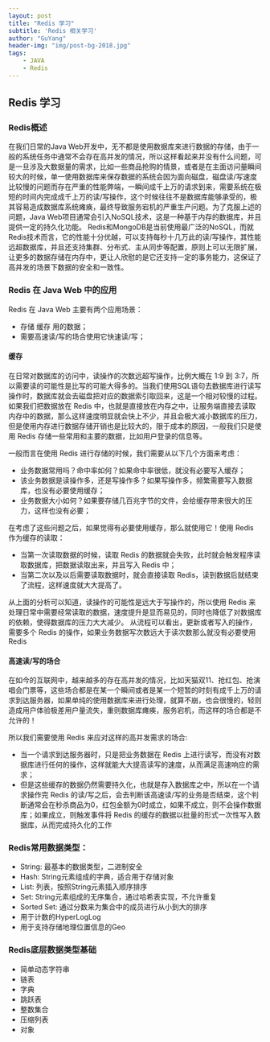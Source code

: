 ```yaml
---
layout: post
title: "Redis 学习"
subtitle: 'Redis 相关学习'
author: "GuYang"
header-img: "img/post-bg-2018.jpg"
tags:    
    - JAVA
    - Redis    
---
```


## Redis 学习

### Redis概述

在我们日常的Java Web开发中，无不都是使用数据库来进行数据的存储，由于一般的系统任务中通常不会存在高并发的情况，所以这样看起来并没有什么问题，可是一旦涉及大数据量的需求，比如一些商品抢购的情景，或者是在主面访问量瞬间较大的时候，单一使用数据库来保存数据的系统会因为面向磁盘，磁盘读/写速度比较慢的问题而存在严重的性能弊端，一瞬间成千上万的请求到来，需要系统在极短的时间内完成成千上万的读/写操作，这个时候往往不是数据库能够承受的，极其容易造成数据库系统瘫痪，最终导致服务宕机的严重生产问题。为了克服上述的问题，Java Web项目通常会引入NoSQL技术，这是一种基于内存的数据库，并且提供一定的持久化功能。
 Redis和MongoDB是当前使用最广泛的NoSQL，而就Redis技术而言，它的性能十分优越，可以支持每秒十几万此的读/写操作，其性能远超数据库，并且还支持集群、分布式、主从同步等配置，原则上可以无限扩展，让更多的数据存储在内存中，更让人欣慰的是它还支持一定的事务能力，这保证了高并发的场景下数据的安全和一致性。

### Redis 在 Java Web 中的应用

Redis 在 Java Web 主要有两个应用场景：

 - 存储 缓存 用的数据；
 - 需要高速读/写的场合使用它快速读/写；
 
#### 缓存
在日常对数据库的访问中，读操作的次数远超写操作，比例大概在 1:9 到 3:7，所以需要读的可能性是比写的可能大得多的。当我们使用SQL语句去数据库进行读写操作时，数据库就会去磁盘把对应的数据索引取回来，这是一个相对较慢的过程。
如果我们把数据放在 Redis 中，也就是直接放在内存之中，让服务端直接去读取内存中的数据，那么这样速度明显就会快上不少，并且会极大减小数据库的压力，但是使用内存进行数据存储开销也是比较大的，限于成本的原因，一般我们只是使用 Redis 存储一些常用和主要的数据，比如用户登录的信息等。

一般而言在使用 Redis 进行存储的时候，我们需要从以下几个方面来考虑：

 - 业务数据常用吗？命中率如何？如果命中率很低，就没有必要写入缓存；
 - 该业务数据是读操作多，还是写操作多？如果写操作多，频繁需要写入数据库，也没有必要使用缓存；
 - 业务数据大小如何？如果要存储几百兆字节的文件，会给缓存带来很大的压力，这样也没有必要；
 
在考虑了这些问题之后，如果觉得有必要使用缓存，那么就使用它！使用 Redis 作为缓存的读取： 
 - 当第一次读取数据的时候，读取 Redis 的数据就会失败，此时就会触发程序读取数据库，把数据读取出来，并且写入 Redis 中；
 - 当第二次以及以后需要读取数据时，就会直接读取 Redis，读到数据后就结束了流程，这样速度就大大提高了。

从上面的分析可以知道，读操作的可能性是远大于写操作的，所以使用 Redis 来处理日常中需要经常读取的数据，速度提升是显而易见的，同时也降低了对数据库的依赖，使得数据库的压力大大减少。
从流程可以看出，更新或者写入的操作，需要多个 Redis 的操作，如果业务数据写次数远大于读次数那么就没有必要使用 Redis

#### 高速读/写的场合
在如今的互联网中，越来越多的存在高并发的情况，比如天猫双11、抢红包、抢演唱会门票等，这些场合都是在某一个瞬间或者是某一个短暂的时刻有成千上万的请求到达服务器，如果单纯的使用数据库来进行处理，就算不崩，也会很慢的，轻则造成用户体验极差用户量流失，重则数据库瘫痪，服务宕机，而这样的场合都是不允许的！

所以我们需要使用 Redis 来应对这样的高并发需求的场合:
 - 当一个请求到达服务器时，只是把业务数据在 Redis 上进行读写，而没有对数据库进行任何的操作，这样就能大大提高读写的速度，从而满足高速响应的需求；
 - 但是这些缓存的数据仍然需要持久化，也就是存入数据库之中，所以在一个请求操作完 Redis 的读/写之后，会去判断该高速读/写的业务是否结束，这个判断通常会在秒杀商品为0，红包金额为0时成立，如果不成立，则不会操作数据库；如果成立，则触发事件将 Redis 的缓存的数据以批量的形式一次性写入数据库，从而完成持久化的工作

### Redis常用数据类型：

 - String: 最基本的数据类型，二进制安全
 - Hash: String元素组成的字典，适合用于存储对象
 - List: 列表，按照String元素插入顺序排序
 - Set: String元素组成的无序集合，通过哈希表实现，不允许重复
 - Sorted Set: 通过分数来为集合中的成员进行从小到大的排序
 - 用于计数的HyperLogLog
 - 用于支持存储地理位置信息的Geo
 
### Redis底层数据类型基础

 - 简单动态字符串
 - 链表
 - 字典
 - 跳跃表
 - 整数集合
 - 压缩列表
 - 对象


